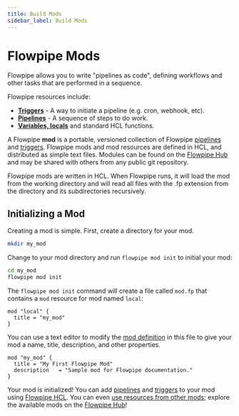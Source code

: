 ```yaml
---
title: Build Mods
sidebar_label: Build Mods
---
```


# Flowpipe Mods

Flowpipe allows you to write "pipelines as code", defining workflows and other tasks that are performed in a sequence.

Flowpipe resources include:
- **[Triggers](/docs/build/triggers)** - A way to initiate a pipeline (e.g. cron, webhook, etc).
- **[Pipelines](/docs/build/write-pipelines)** - A sequence of steps to do work.
- **[Variables, locals](/docs/build/mod-variables)** and standard HCL functions.


A Flowpipe **mod** is a portable, versioned collection of Flowpipe [pipelines](/docs/build/write-pipelines) and [triggers](/docs/build/triggers). Flowpipe mods and mod resources are defined in HCL, and distributed as simple text files.  Modules can be found on the [Flowpipe Hub](https://hub.flowpipe.io) and may be shared with others from any public git repository. 

Flowpipe mods are written in HCL. When Flowpipe runs, it will load the mod from the working directory and will read all files with the .fp extension from the directory and its subdirectories recursively.  

## Initializing a Mod

Creating a mod is simple.  First, create a directory for your mod.

```bash
mkdir my_mod
```

Change to your mod directory and run `flowpipe mod init` to initial your mod:
```bash
cd my_mod
flowpipe mod init
```

The `flowpipe mod init` command will create a file called `mod.fp` that contains a `mod` resource for mod named `local`:
```hcl
mod "local" {
  title = "my_mod"
}
```

You can use a text editor to modify the [mod definition](/docs/flowpipe-hcl/mod) in this file to give your mod a name, title, description, and other properties.

```hcl
mod "my_mod" {
  title = "My First Flowpipe Mod"
  description   = "Sample mod for Flowpipe documentation."
}
```

Your mod is initialized!  You can add [pipelines](/docs/build/write-pipelines) and [triggers](/docs/build/triggers) to your mod using [Flowpipe HCL](/docs/flowpipe-hcl).  You can even [use resources from other mods](/docs/build/mod-dependencies); explore the available mods on the [Flowpipe Hub](https://hub.flowpipe.io/)!
